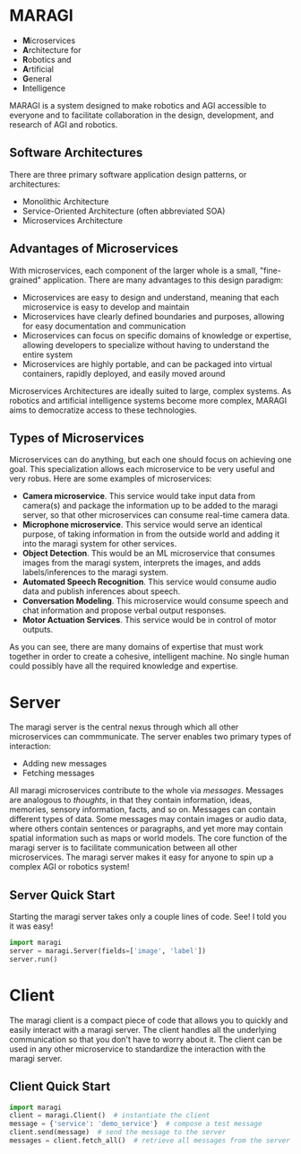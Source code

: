 # MARAGI 

- **M**icroservices 
- **A**rchitecture for 
- **R**obotics and 
- **A**rtificial 
- **G**eneral 
- **I**ntelligence

MARAGI is a system designed to make robotics and AGI accessible to everyone and to facilitate collaboration in the design, development, and research of AGI and robotics. 

## Software Architectures

There are three primary software application design patterns, or architectures:

- Monolithic Architecture
- Service-Oriented Architecture (often abbreviated SOA)
- Microservices Architecture

## Advantages of Microservices

With microservices, each component of the larger whole is a small, "fine-grained" application. There are many advantages to this design paradigm:

- Microservices are easy to design and understand, meaning that each microservice is easy to develop and maintain
- Microservices have clearly defined boundaries and purposes, allowing for easy documentation and communication
- Microservices can focus on specific domains of knowledge or expertise, allowing developers to specialize without having to understand the entire system
- Microservices are highly portable, and can be packaged into virtual containers, rapidly deployed, and easily moved around

Microservices Architectures are ideally suited to large, complex systems. As robotics and artificial intelligence systems become more complex, MARAGI aims to democratize access to these technologies. 

## Types of Microservices

Microservices can do anything, but each one should focus on achieving one goal. This specialization allows each microservice to be very useful and very robus. Here are some examples of microservices:

- **Camera microservice**. This service would take input data from camera(s) and package the information up to be added to the maragi server, so that other microservices can consume real-time camera data.
- **Microphone microservice**. This service would serve an identical purpose, of taking information in from the outside world and adding it into the maragi system for other services.
- **Object Detection**. This would be an ML microservice that consumes images from the maragi system, interprets the images, and adds labels/inferences to the maragi system.
- **Automated Speech Recognition**. This service would consume audio data and publish inferences about speech.
- **Conversation Modeling**. This microservice would consume speech and chat information and propose verbal output responses.
- **Motor Actuation Services**. This service would be in control of motor outputs. 

As you can see, there are many domains of expertise that must work together in order to create a cohesive, intelligent machine. No single human could possibly have all the required knowledge and expertise. 

# Server

The maragi server is the central nexus through which all other microservices can commmunicate. The server enables two primary types of interaction:

- Adding new messages
- Fetching messages 

All maragi microservices contribute to the whole via *messages*. Messages are analogous to *thoughts*, in that they contain information, ideas, memories, sensory information, facts, and so on. 
Messages can contain different types of data. Some messages may contain images or audio data, where others contain sentences or paragraphs, and yet more may contain spatial information such as maps or world models. 
The core function of the maragi server is to facilitate communication between all other microservices. The maragi server makes it easy for anyone to spin up a complex AGI or robotics system!

## Server Quick Start

Starting the maragi server takes only a couple lines of code. See! I told you it was easy! 

```python
import maragi
server = maragi.Server(fields=['image', 'label'])
server.run()
```

# Client

The maragi client is a compact piece of code that allows you to quickly and easily interact with a maragi server. The client handles all the underlying communication so that you don't have to worry about it. 
The client can be used in any other microservice to standardize the interaction with the maragi server. 

## Client Quick Start

```python
import maragi
client = maragi.Client()  # instantiate the client
message = {'service': 'demo_service'}  # compose a test message
client.send(message)  # send the message to the server
messages = client.fetch_all()  # retrieve all messages from the server
```
